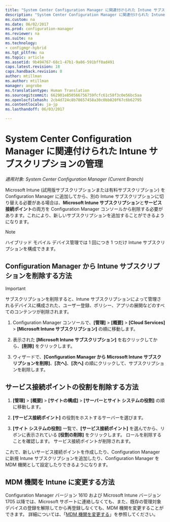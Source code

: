 ```yaml
---
title: "System Center Configuration Manager に関連付けられた Intune サブスクリプションの管理 | Microsoft Docs"
description: "System Center Configuration Manager に関連付けられた Intune サブスクリプションを管理します。"
ms.custom: na
ms.date: 06/02/2017
ms.prod: configuration-manager
ms.reviewer: na
ms.suite: na
ms.technology:
- configmgr-hybrid
ms.tgt_pltfrm: na
ms.topic: article
ms.assetid: 9b494767-68c1-47b1-9a86-591bff0ad491
caps.latest.revision: 18
caps.handback.revision: 0
author: mtillman
ms.author: mtillman
manager: angrobe
ms.translationtype: Human Translation
ms.sourcegitcommit: 662901e850566756759fcfc61c58f3c0e56bc5aa
ms.openlocfilehash: 2cb4d724c8b78657458a30c0bb020f67c6b62795
ms.contentlocale: ja-jp
ms.lasthandoff: 06/03/2017

---
```

# System Center Configuration Manager に関連付けられた Intune サブスクリプションの管理
<a id="manage-an-intune-subscription-associated-with-system-center-configuration-manager" class="xliff"></a>

*適用対象: System Center Configuration Manager (Current Branch)*

Microsoft Intune (試用版サブスクリプションまたは有料サブスクリプション) を Configuration Manager に追加してから、別の Intune サブスクリプションに切り替える必要がある場合は、**Microsoft Intune サブスクリプション**と**サービス接続ポイント**の両方を Configuration Manager コンソールから削除する必要があります。これにより、新しいサブスクリプションを追加することができるようになります。

> [!NOTE]
> ハイブリッド モバイル デバイス管理では 1 回につき 1 つだけ Intune サブスクリプションを構成できます。

## Configuration Manager から Intune サブスクリプションを削除する方法
<a id="how-to-delete-an-intune-subscription-from-configuration-manager" class="xliff"></a>

> [!IMPORTANT]
>  サブスクリプションを削除すると、Intune サブスクリプションによって管理されるデバイスに構成された、ユーザー登録、ポリシー、アプリの展開などのすべてのコンテンツが削除されます。

1.  Configuration Manager コンソールで、**[管理]** > **[概要]** > **[Cloud Services]** > **[Microsoft Intune サブスクリプション]** の順に移動します。

2.  表示された **[Microsoft Intune サブスクリプション]** を右クリックしてから、**[削除]** をクリックします。

3.   ウィザードで、**[Configuration Manager から Microsoft Intune サブスクリプションを削除]**、**[次へ]**、**[次へ]** の順にクリックして、サブスクリプションを削除します。


## サービス接続ポイントの役割を削除する方法
<a id="how-to-remove-the-service-connection-point-role" class="xliff"></a>

1.  **[管理]** > **[概要]** > **[サイトの構成]** > **[サーバーとサイト システムの役割]** の順に移動します。

2.  **[サービス接続ポイント]** の役割をホストするサーバーを選びます。

3.  **[サイト システムの役割]** 一覧で、**[サービス接続ポイント]** を選んでから、リボンに表示されている **[役割の削除]** をクリックします。 ロールを削除することを確認します。 サービス接続ポイントが削除されます。

これで、新しいサービス接続ポイントを作成したり、Configuration Manager に新規 Intune サブスクリプションを追加したり、Configuration Manager を MDM 機関として設定したりできるようになります。

## MDM 機関を Intune に変更する方法
<a id="how-to-change-mdm-authority-to-intune" class="xliff"></a>
Configuration Manager バージョン 1610 および Microsoft Intune バージョン 1705 以降では、Microsoft サポートに連絡しなくても、また、既存の管理対象デバイスの登録を解除してから再登録しなくても、MDM 機関を変更することができます。 詳細については、「[MDM 機関を変更する](/sccm/mdm/deploy-use/change-mdm-authority)」を参照してください。

